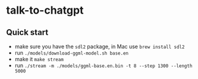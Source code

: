 # talk-to-chatgpt



## Quick start
- make sure you have the `sdl2` package, in Mac use `brew install sdl2`
- run `./models/download-ggml-model.sh base.en`
- make it `make stream`
- run `./stream -m ./models/ggml-base.en.bin -t 8 --step 1300 --length 5000 `

